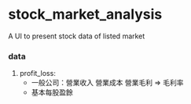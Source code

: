# stock_market_analysis
A UI to present stock data of listed market
### data 
1. profit_loss: 
    * 一般公司：營業收入 營業成本 營業毛利 => 毛利率
    * 基本每股盈餘

